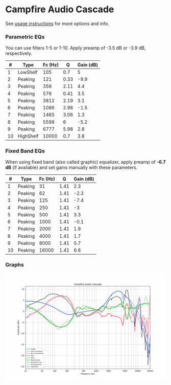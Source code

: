 # Campfire Audio Cascade
See [usage instructions](https://github.com/jaakkopasanen/AutoEq#usage) for more options and info.

### Parametric EQs
You can use filters 1-5 or 1-10. Apply preamp of -3.5 dB or -3.9 dB, respectively.

|   # | Type      |   Fc (Hz) |    Q |   Gain (dB) |
|-----|-----------|-----------|------|-------------|
|   1 | LowShelf  |       105 | 0.7  |         5   |
|   2 | Peaking   |       121 | 0.33 |        -9.9 |
|   3 | Peaking   |       356 | 2.11 |         4.4 |
|   4 | Peaking   |       576 | 0.41 |         3.5 |
|   5 | Peaking   |      3812 | 2.19 |         3.1 |
|   6 | Peaking   |      1086 | 2.98 |        -1.5 |
|   7 | Peaking   |      1465 | 3.06 |         1.3 |
|   8 | Peaking   |      5598 | 6    |        -5.2 |
|   9 | Peaking   |      6777 | 5.98 |         2.8 |
|  10 | HighShelf |     10000 | 0.7  |         3.8 |

### Fixed Band EQs
When using fixed band (also called graphic) equalizer, apply preamp of **-6.7 dB** (if available) and set gains manually with these parameters.

|   # | Type    |   Fc (Hz) |    Q |   Gain (dB) |
|-----|---------|-----------|------|-------------|
|   1 | Peaking |        31 | 1.41 |         2.3 |
|   2 | Peaking |        62 | 1.41 |        -2.3 |
|   3 | Peaking |       125 | 1.41 |        -7.4 |
|   4 | Peaking |       250 | 1.41 |        -3   |
|   5 | Peaking |       500 | 1.41 |         3.3 |
|   6 | Peaking |      1000 | 1.41 |        -0.1 |
|   7 | Peaking |      2000 | 1.41 |         1.9 |
|   8 | Peaking |      4000 | 1.41 |         1.7 |
|   9 | Peaking |      8000 | 1.41 |         0.7 |
|  10 | Peaking |     16000 | 1.41 |         6.6 |

### Graphs
![](./Campfire%20Audio%20Cascade.png)
